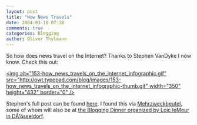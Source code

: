 ```yaml
---
layout: post
title: "How News Travels"
date: 2004-03-10 07:38
comments: true
categories: Blogging
author: Oliver Thylmann
---
```



So how does news travel on the Internet? Thanks to Stephen VanDyke I now know. Check this out:

[&lt;img alt=&quot;153-how_news_travels_on_the_internet_infographic.gif&quot; src=&quot;http://owt.typepad.com/blog/images/153-how_news_travels_on_the_internet_infographic-thumb.gif&quot; width=&quot;350&quot; height=&quot;432&quot; border=&quot;0&quot; /&gt;](http://owt.typepad.com/blog/images/153-how_news_travels_on_the_internet_infographic.gif)

Stephen's full post can be found [here](http://stephenvandyke.com/2004/03/08/how-news-travels-on-the-internet/). I found this via [Mehrzweckbeutel](http://www.mehrzweckbeutel.de/comments.php?id=P2037_0_1_0), some of whom will also be at [the Blogging Dinner organized by Loic leMeur in DÃ¼sseldorf](http://joi.ito.com/joiwiki/LoicGermanyMarch04#preview).


